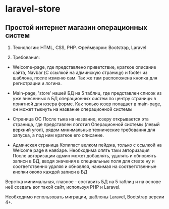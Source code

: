 # laravel-store

## Простой интернет магазин операционных систем

1. Технологии: HTML, CSS, PHP. Фреймворки: Bootstrap, Laravel

2. Требования:
- Welcome-page, где представлено приветствие, краткое описание сайта, Navbar (С ссылкой на админскую страницу) и footer из шаблона, после изменю сам. Так же там расположена кнопка для регистрации и логина.

- Main-page, 'store' нашей БД на 5 таблиц, где представлен список из уже внесенных в БД операционных систем по центру страницы в приятной для юзера форме.
Как только юзер попадает в main-page, он может тыкнуть на название операционной системы

- Страница ОС
После тыка на название, юзеру открывается эта страница, где представлен логотип Операционной системы (левый верхний угол), рядом минимальные технические требования
для запуска, а под ним краткое его описание.

- Админская страница
Копипаст велком пейджа, только с ссылкой на Welcome page в навбаре. Необходима опять таки авторизация
После авторизации админ может добавлять, удалять и обновлять записи в БД, вводя значения в специальные поля для create ну и соответственно удаляя и обновляя,
нажимая на соответственные кнопки около каждой записи в БД

Верстка минимальная, главное - составить БД на 5 таблиц и на основе неё создать вот такой сайт, используя PHP и Laravel.

Необходимо использовать миграции, шаблоны Laravel, Bootstrap версии 4+.
